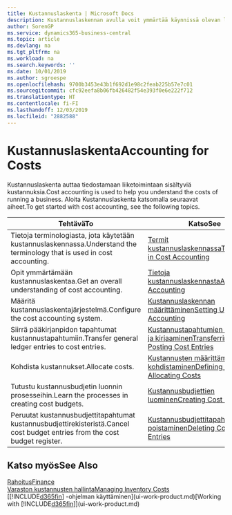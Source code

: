```yaml
---
title: Kustannuslaskenta | Microsoft Docs
description: Kustannuslaskennan avulla voit ymmärtää käynnissä olevan liiketoiminnan kustannuksia. Aloita Kustannuslaskenta katsomalla seuraavat aiheet.
author: SorenGP
ms.service: dynamics365-business-central
ms.topic: article
ms.devlang: na
ms.tgt_pltfrm: na
ms.workload: na
ms.search.keywords: ''
ms.date: 10/01/2019
ms.author: sgroespe
ms.openlocfilehash: 9700b3453e43b1f692d1e98c2feab225b57e7c01
ms.sourcegitcommit: cfc92eefa8b06fb426482f54e393f0e6e222f712
ms.translationtype: HT
ms.contentlocale: fi-FI
ms.lasthandoff: 12/03/2019
ms.locfileid: "2882588"
---
```

# <a name="accounting-for-costs"></a><span data-ttu-id="cc2b3-104">Kustannuslaskenta</span><span class="sxs-lookup"><span data-stu-id="cc2b3-104">Accounting for Costs</span></span>
<span data-ttu-id="cc2b3-105">Kustannuslaskenta auttaa tiedostamaan liiketoimintaan sisältyviä kustannuksia.</span><span class="sxs-lookup"><span data-stu-id="cc2b3-105">Cost accounting is used to help you understand the costs of running a business.</span></span> <span data-ttu-id="cc2b3-106">Aloita Kustannuslaskenta katsomalla seuraavat aiheet.</span><span class="sxs-lookup"><span data-stu-id="cc2b3-106">To get started with cost accounting, see the following topics.</span></span>  

|<span data-ttu-id="cc2b3-107">Tehtävä</span><span class="sxs-lookup"><span data-stu-id="cc2b3-107">To</span></span>|<span data-ttu-id="cc2b3-108">Katso</span><span class="sxs-lookup"><span data-stu-id="cc2b3-108">See</span></span>|  
|--------|---------|  
|<span data-ttu-id="cc2b3-109">Tietoja terminologiasta, jota käytetään kustannuslaskennassa.</span><span class="sxs-lookup"><span data-stu-id="cc2b3-109">Understand the terminology that is used in cost accounting.</span></span>|[<span data-ttu-id="cc2b3-110">Termit kustannuslaskennassa</span><span class="sxs-lookup"><span data-stu-id="cc2b3-110">Terminology in Cost Accounting</span></span>](finance-terminology-in-cost-accounting.md)|  
|<span data-ttu-id="cc2b3-111">Opit ymmärtämään kustannuslaskentaa.</span><span class="sxs-lookup"><span data-stu-id="cc2b3-111">Get an overall understanding of cost accounting.</span></span>|[<span data-ttu-id="cc2b3-112">Tietoja kustannuslaskennasta</span><span class="sxs-lookup"><span data-stu-id="cc2b3-112">About Cost Accounting</span></span>](finance-about-cost-accounting.md)|  
|<span data-ttu-id="cc2b3-113">Määritä kustannuslaskentajärjestelmä.</span><span class="sxs-lookup"><span data-stu-id="cc2b3-113">Configure the cost accounting system.</span></span>|[<span data-ttu-id="cc2b3-114">Kustannuslaskennan määrittäminen</span><span class="sxs-lookup"><span data-stu-id="cc2b3-114">Setting Up Cost Accounting</span></span>](finance-set-up-cost-accounting.md)|  
|<span data-ttu-id="cc2b3-115">Siirrä pääkirjanpidon tapahtumat kustannustapahtumiin.</span><span class="sxs-lookup"><span data-stu-id="cc2b3-115">Transfer general ledger entries to cost entries.</span></span>|[<span data-ttu-id="cc2b3-116">Kustannustapahtumien siirtäminen ja kirjaaminen</span><span class="sxs-lookup"><span data-stu-id="cc2b3-116">Transferring and Posting Cost Entries</span></span>](finance-transfer-and-post-cost-entries.md)|  
|<span data-ttu-id="cc2b3-117">Kohdista kustannukset.</span><span class="sxs-lookup"><span data-stu-id="cc2b3-117">Allocate costs.</span></span>|[<span data-ttu-id="cc2b3-118">Kustannusten määrittäminen ja kohdistaminen</span><span class="sxs-lookup"><span data-stu-id="cc2b3-118">Defining and Allocating Costs</span></span>](finance-define-and-allocate-costs.md)|  
|<span data-ttu-id="cc2b3-119">Tutustu kustannusbudjetin luonnin prosesseihin.</span><span class="sxs-lookup"><span data-stu-id="cc2b3-119">Learn the processes in creating cost budgets.</span></span>|[<span data-ttu-id="cc2b3-120">Kustannusbudjettien luominen</span><span class="sxs-lookup"><span data-stu-id="cc2b3-120">Creating Cost Budgets</span></span>](finance-create-cost-budgets.md)|
|<span data-ttu-id="cc2b3-121">Peruutat kustannusbudjettitapahtumat kustannusbudjettirekisteristä.</span><span class="sxs-lookup"><span data-stu-id="cc2b3-121">Cancel cost budget entries from the cost budget register.</span></span>|[<span data-ttu-id="cc2b3-122">Kustannusbudjettitapahtumien poistaminen</span><span class="sxs-lookup"><span data-stu-id="cc2b3-122">Deleting Cost Budget Entries</span></span>](finance-how-to-delete-cost-budget-entries.md)| 


## <a name="see-also"></a><span data-ttu-id="cc2b3-123">Katso myös</span><span class="sxs-lookup"><span data-stu-id="cc2b3-123">See Also</span></span>  
[<span data-ttu-id="cc2b3-124">Rahoitus</span><span class="sxs-lookup"><span data-stu-id="cc2b3-124">Finance</span></span>](finance.md)  
[<span data-ttu-id="cc2b3-125">Varaston kustannusten hallinta</span><span class="sxs-lookup"><span data-stu-id="cc2b3-125">Managing Inventory Costs</span></span>](finance-manage-inventory-costs.md)  
<span data-ttu-id="cc2b3-126">[[!INCLUDE[d365fin](includes/d365fin_md.md)] -ohjelman käyttäminen](ui-work-product.md)</span><span class="sxs-lookup"><span data-stu-id="cc2b3-126">[Working with [!INCLUDE[d365fin](includes/d365fin_md.md)]](ui-work-product.md)</span></span>
